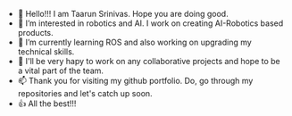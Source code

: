 - 👋 Hello!!! I am Taarun Srinivas. Hope you are doing good. 
- 👀 I’m interested in robotics and AI. I work on creating AI-Robotics based products.
- 🌱 I’m currently learning ROS and also working on upgrading my technical skills.
- 💞️ I'll be very hapy to work on any collaborative projects and hope to be a vital part of the team.
- 📫 Thank you for visiting my github portfolio. Do, go through my repositories and let's catch up soon. 
- :+1: All the best!!!

<!---
TSrini19/TSrini19 is a ✨ special ✨ repository because its `README.md` (this file) appears on your GitHub profile.
You can click the Preview link to take a look at your changes.
--->
